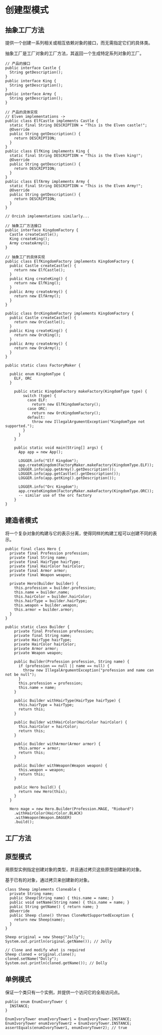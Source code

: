 # 创建型模式

## 抽象工厂方法

提供一个创建一系列相关或相互依赖对象的接口，而无需指定它们的具体类。

抽象工厂是工厂对象的工厂方法，其返回一个生成特定系列对象的工厂。

	// 产品的接口
	public interface Castle {
	  String getDescription();
	}
	public interface King {
	  String getDescription();
	}
	public interface Army {
	  String getDescription();
	}

	// 产品的具体实现
	// Elven implementations ->
	public class ElfCastle implements Castle {
	  static final String DESCRIPTION = "This is the Elven castle!";
	  @Override
	  public String getDescription() {
	    return DESCRIPTION;
	  }
	}
	public class ElfKing implements King {
	  static final String DESCRIPTION = "This is the Elven king!";
	  @Override
	  public String getDescription() {
	    return DESCRIPTION;
	  }
	}
	public class ElfArmy implements Army {
	  static final String DESCRIPTION = "This is the Elven Army!";
	  @Override
	  public String getDescription() {
	    return DESCRIPTION;
	  }
	}

	// Orcish implementations similarly...

	// 抽象工厂方法接口
	public interface KingdomFactory {
	  Castle createCastle();
	  King createKing();
	  Army createArmy();
	}

	// 抽象工厂的具体实现
	public class ElfKingdomFactory implements KingdomFactory {
	  public Castle createCastle() {
	    return new ElfCastle();
	  }
	  public King createKing() {
	    return new ElfKing();
	  }
	  public Army createArmy() {
	    return new ElfArmy();
	  }
	}

	public class OrcKingdomFactory implements KingdomFactory {
	  public Castle createCastle() {
	    return new OrcCastle();
	  }
	  public King createKing() {
	    return new OrcKing();
	  }
	  public Army createArmy() {
	    return new OrcArmy();
	  }
	}

	public static class FactoryMaker {

	  public enum KingdomType {
	    ELF, ORC
	  }

	  	public static KingdomFactory makeFactory(KingdomType type) {
		    switch (type) {
		      case ELF:
		        return new ElfKingdomFactory();
		      case ORC:
		        return new OrcKingdomFactory();
		      default:
		        throw new IllegalArgumentException("KingdomType not supported.");
		    }
		  }
		}

		public static void main(String[] args) {
		  App app = new App();

		  LOGGER.info("Elf Kingdom");
		  app.createKingdom(FactoryMaker.makeFactory(KingdomType.ELF));
		  LOGGER.info(app.getArmy().getDescription());
		  LOGGER.info(app.getCastle().getDescription());
		  LOGGER.info(app.getKing().getDescription());

		  LOGGER.info("Orc Kingdom");
		  app.createKingdom(FactoryMaker.makeFactory(KingdomType.ORC));
		  -- similar use of the orc factory
		}
	}

## 建造者模式

将一个复杂对象的构建与它的表示分离，使得同样的构建工程可以创建不同的表示。

	public final class Hero {
	  private final Profession profession;
	  private final String name;
	  private final HairType hairType;
	  private final HairColor hairColor;
	  private final Armor armor;
	  private final Weapon weapon;

	  private Hero(Builder builder) {
	    this.profession = builder.profession;
	    this.name = builder.name;
	    this.hairColor = builder.hairColor;
	    this.hairType = builder.hairType;
	    this.weapon = builder.weapon;
	    this.armor = builder.armor;
	  }
	}

	public static class Builder {
	    private final Profession profession;
	    private final String name;
	    private HairType hairType;
	    private HairColor hairColor;
	    private Armor armor;
	    private Weapon weapon;

	    public Builder(Profession profession, String name) {
	      if (profession == null || name == null) {
	        throw new IllegalArgumentException("profession and name can not be null");
	      }
	      this.profession = profession;
	      this.name = name;
	    }

	    public Builder withHairType(HairType hairType) {
	      this.hairType = hairType;
	      return this;
	    }

	    public Builder withHairColor(HairColor hairColor) {
	      this.hairColor = hairColor;
	      return this;
	    }

	    public Builder withArmor(Armor armor) {
	      this.armor = armor;
	      return this;
	    }

	    public Builder withWeapon(Weapon weapon) {
	      this.weapon = weapon;
	      return this;
	    }

	    public Hero build() {
	      return new Hero(this);
	    }
	  }

	  Hero mage = new Hero.Builder(Profession.MAGE, "Riobard")
	  	.withHairColor(HairColor.BLACK)
	  	.withWeapon(Weapon.DAGGER)
	  	.build();

## 工厂方法

## 原型模式

用原型实例指定创建对象的类型，并且通过拷贝这些原型创建新的对象。

基于已有的对象，通过拷贝来创建新的对象。

	class Sheep implements Cloneable {
	  private String name;
	  public Sheep(String name) { this.name = name; }
	  public void setName(String name) { this.name = name; }
	  public String getName() { return name; }
	  @Override
	  public Sheep clone() throws CloneNotSupportedException {
	    return new Sheep(name);
	  }
	}

	Sheep original = new Sheep("Jolly");
	System.out.println(original.getName()); // Jolly

	// Clone and modify what is required
	Sheep cloned = original.clone();
	cloned.setName("Dolly");
	System.out.println(cloned.getName()); // Dolly

## 单例模式

保证一个类只有一个实例，并提供一个访问它的全局访问点。

	public enum EnumIvoryTower {
	  INSTANCE;
	}

	EnumIvoryTower enumIvoryTower1 = EnumIvoryTower.INSTANCE;
	EnumIvoryTower enumIvoryTower2 = EnumIvoryTower.INSTANCE;
	assertEquals(enumIvoryTower1, enumIvoryTower2); // true